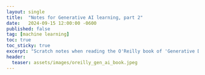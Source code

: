 ```yaml
---
layout: single
title:  "Notes for Generative AI learning, part 2"
date:   2024-09-15 12:00:00 -0600
published: false
tag: [machine learning]
toc: true
toc_sticky: true
excerpt: "Scratch notes when reading the O'Reilly book of 'Generative Deep Learning, 2nd Edition'"
header:
  teaser: assets/images/oreilly_gen_ai_book.jpeg
---
```



